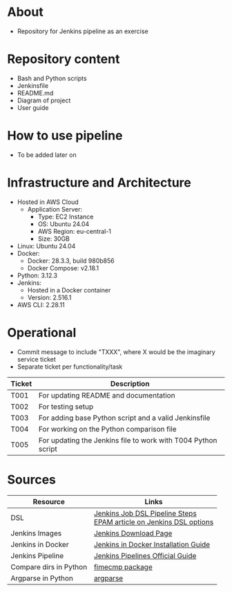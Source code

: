# About
- Repository for Jenkins pipeline as an exercise

# Repository content
- Bash and Python scripts 
- Jenkinsfile
- README.md
- Diagram of project
- User guide

# How to use pipeline
- To be added later on

# Infrastructure and Architecture
- Hosted in AWS Cloud
    - Application Server:
        - Type: EC2 Instance
        - OS: Ubuntu 24.04
        - AWS Region: eu-central-1
        - Size: 30GB
- Linux: Ubuntu 24.04
- Docker:
    - Docker: 28.3.3, build 980b856
    - Docker Compose: v2.18.1
- Python: 3.12.3
- Jenkins: 
    - Hosted in a Docker container
    - Version: 2.516.1
- AWS CLI: 2.28.11

# Operational
- Commit message to include "TXXX", where X would be the imaginary service ticket
- Separate ticket per functionality/task

| Ticket | Description |
|--------|-------------|
| T001   | For updating README and documentation |
| T002   | For testing setup |
| T003   | For adding base Python script and a valid Jenkinsfile |
| T004   | For working on the Python comparison file |
| T005   | For updating the Jenkins file to work with T004 Python script |

# Sources
| Resource | Links |
|----------|-------|
| DSL | [Jenkins Job DSL Pipeline Steps](https://www.jenkins.io/doc/pipeline/steps/job-dsl/)<br>[EPAM article on Jenkins DSL options](https://medium.com/epam-delivery-platform/jenkins-job-dsl-pipeline-dsl-declarative-pipeline-scripted-pipeline-groovy-libraries-aaaaab9250e6) |
| Jenkins Images | [Jenkins Download Page](https://www.jenkins.io/download/) |
| Jenkins in Docker | [Jenkins in Docker Installation Guide](https://www.jenkins.io/doc/book/installing/docker/) |
| Jenkins Pipeline | [Jenkins Pipelines Official Guide](https://www.jenkins.io/doc/book/pipeline/) |
| Compare dirs in Python | [fimecmp package](https://docs.python.org/3/library/filecmp.html) |
| Argparse in Python | [argparse](https://docs.python.org/2/library/argparse.html) |